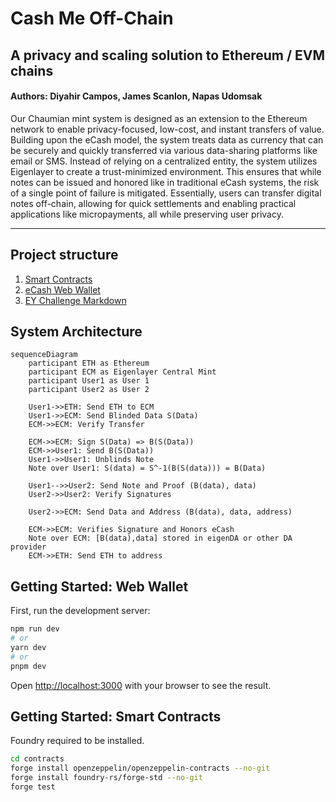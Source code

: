 # Cash Me Off-Chain

## A privacy and scaling solution to Ethereum / EVM chains

#### Authors: Diyahir Campos, James Scanlon, Napas Udomsak

Our Chaumian mint system is designed as an extension to the Ethereum network to enable privacy-focused, low-cost, and instant transfers of value. Building upon the eCash model, the system treats data as currency that can be securely and quickly transferred via various data-sharing platforms like email or SMS. Instead of relying on a centralized entity, the system utilizes Eigenlayer to create a trust-minimized environment. This ensures that while notes can be issued and honored like in traditional eCash systems, the risk of a single point of failure is mitigated. Essentially, users can transfer digital notes off-chain, allowing for quick settlements and enabling practical applications like micropayments, all while preserving user privacy.

---

## Project structure

1. [Smart Contracts](/contracts/)
2. [eCash Web Wallet](/src/)
3. [EY Challenge Markdown](/EYChallenge.md)

## System Architecture

```mermaid
sequenceDiagram
    participant ETH as Ethereum
    participant ECM as Eigenlayer Central Mint
    participant User1 as User 1
    participant User2 as User 2

    User1->>ETH: Send ETH to ECM
    User1->>ECM: Send Blinded Data S(Data)
    ECM->>ECM: Verify Transfer

    ECM->>ECM: Sign S(Data) => B(S(Data))
    ECM->>User1: Send B(S(Data))
    User1->>User1: Unblinds Note
    Note over User1: S(data) = S^-1(B(S(data))) = B(Data)

    User1-->>User2: Send Note and Proof (B(data), data)
    User2->>User2: Verify Signatures

    User2->>ECM: Send Data and Address (B(data), data, address)

    ECM->>ECM: Verifies Signature and Honors eCash
    Note over ECM: [B(data),data] stored in eigenDA or other DA provider
    ECM->>ETH: Send ETH to address
```

## Getting Started: Web Wallet

First, run the development server:

```bash
npm run dev
# or
yarn dev
# or
pnpm dev
```

Open [http://localhost:3000](http://localhost:3000) with your browser to see the result.

## Getting Started: Smart Contracts

Foundry required to be installed.

```bash
cd contracts
forge install openzeppelin/openzeppelin-contracts --no-git
forge install foundry-rs/forge-std --no-git
forge test
```
